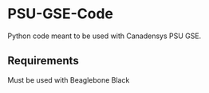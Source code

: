 # PSU-GSE-Code
Python code meant to be used with Canadensys PSU GSE.

## Requirements
Must be used with Beaglebone Black
